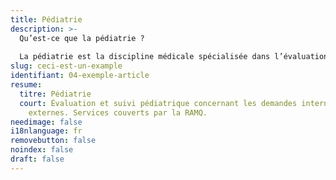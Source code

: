 ```yaml
---
title: Pédiatrie
description: >-
  Qu’est-ce que la pédiatrie ? 
   
  La pédiatrie est la discipline médicale spécialisée dans l’évaluation et le traitement des problématiques liées à la croissance, le développement et la santé globale des enfants et des adolescents. À la Clinique Tandem, notre pédiatre prend de nouveaux patients et évalue principalement les enfants et adolescents présentant des problématiques neurodéveloppementales (par exemple : TDAH, trouble d'apprentissage, retard de développement, trouble du spectre de l'autisme, etc.). Elle peut également évaluer les enfants et adolescents présentant d’autres problématiques de santé. Les demandes d'évaluation provenant de l’extérieur sont admises et les services sont complètement couverts par la RAMQ. 
slug: ceci-est-un-example
identifiant: 04-exemple-article
resume:
  titre: Pédiatrie
  court: Évaluation et suivi pédiatrique concernant les demandes internes et
    externes. Services couverts par la RAMQ.
needimage: false
i18nlanguage: fr
removebutton: false
noindex: false
draft: false
---
```

